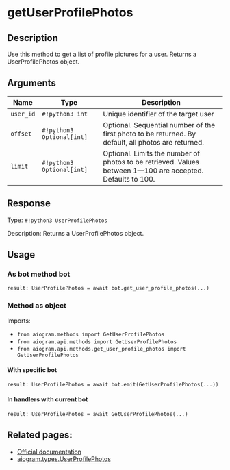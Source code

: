 # getUserProfilePhotos

## Description

Use this method to get a list of profile pictures for a user. Returns a UserProfilePhotos object.


## Arguments

| Name | Type | Description |
| - | - | - |
| `user_id` | `#!python3 int` | Unique identifier of the target user |
| `offset` | `#!python3 Optional[int]` | Optional. Sequential number of the first photo to be returned. By default, all photos are returned. |
| `limit` | `#!python3 Optional[int]` | Optional. Limits the number of photos to be retrieved. Values between 1—100 are accepted. Defaults to 100. |



## Response

Type: `#!python3 UserProfilePhotos`

Description: Returns a UserProfilePhotos object.


## Usage


### As bot method bot

```python3
result: UserProfilePhotos = await bot.get_user_profile_photos(...)
```

### Method as object

Imports:

- `from aiogram.methods import GetUserProfilePhotos`
- `from aiogram.api.methods import GetUserProfilePhotos`
- `from aiogram.api.methods.get_user_profile_photos import GetUserProfilePhotos`


#### With specific bot
```python3
result: UserProfilePhotos = await bot.emit(GetUserProfilePhotos(...))
```

#### In handlers with current bot
```python3
result: UserProfilePhotos = await GetUserProfilePhotos(...)
```


## Related pages:

- [Official documentation](https://core.telegram.org/bots/api#getuserprofilephotos)
- [aiogram.types.UserProfilePhotos](../types/user_profile_photos.md)
